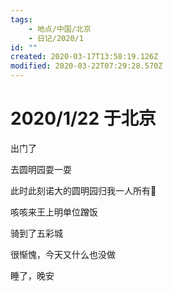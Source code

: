 ```yaml
---
tags:
    - 地点/中国/北京
    - 日记/2020/1
id: ""
created: 2020-03-17T13:58:19.126Z
modified: 2020-03-22T07:29:28.570Z
---
```


# 2020/1/22 于北京

<!-- @timer "date":"Wed Jan 22 2020 06:22:17 GMT+0800 (CST)" -->

出门了

<!-- @timer "date":"Wed Jan 22 2020 09:07:43 GMT+0800 (CST)","duration":"about 3 hours" -->

去圆明园耍一耍

<!-- @timer "date":"Wed Jan 22 2020 10:12:01 GMT+0800 (CST)","duration":"about 1 hour" -->

此时此刻诺大的圆明园归我一人所有:full_moon_with_face:

<!-- @timer "date":"Wed Jan 22 2020 12:41:28 GMT+0800 (CST)","duration":"about 2 hours" -->

咳咳来王上明单位蹭饭

<!-- @timer "date":"Wed Jan 22 2020 14:33:41 GMT+0800 (CST)","duration":"about 2 hours" -->

骑到了五彩城

<!-- @timer "date":"Wed Jan 22 2020 19:25:22 GMT+0800 (CST)","duration":"about 5 hours" -->

很惭愧，今天又什么也没做

<!-- @timer "date":"Wed Jan 22 2020 23:28:18 GMT+0800 (CST)","duration":"about 4 hours" -->

睡了，晚安
